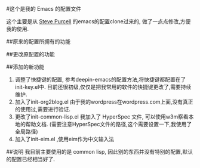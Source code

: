 #这个是我的 Emacs 的配置文件

这个主要是从 [Steve Purcell](https://github.com/purcell/emacs.d) 的emacs的配置clone过来的,
做了一点点修改,方便我的使用.


##原来的配置所拥有的功能


##更改原配置的功能


##添加的新功能

1. 调整了快捷键的配置, 参考deepin-emacs的配置方法,将快捷键都配置在了init-key.el中. 目前还很初级,仅仅是把我常用的软件的快捷键更改了,需要持续维护.
2. 加入了init-org2blog.el 由于我的wordpress在wordpress.com上面,没有真正的使用过,需要进行验证.
3. 更改了init-common-lisp.el 我加入了 HyperSpec 文件, 可以使用w3m察看本地的帮助文档. (需要注意HyperSpec文件的路径,这个需要设置一下,我使用了全局路径)
4. 加入了init-eim.el ,使用eim作为中文输入法

##说明
我目前主要使用的是 common lisp, 因此别的东西并没有特别的配置,默认的配置已经相当好了.
